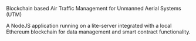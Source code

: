 Blockchain based Air Traffic Management for Unmanned Aerial Systems (UTM)

A NodeJS application running on a lite-server integrated with a local Ethereum blockchain for data management and smart contract functionality. 
